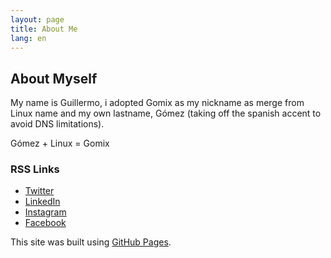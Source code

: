 ```yaml
---
layout: page
title: About Me
lang: en
---
```

## About Myself

My name is Guillermo, i adopted Gomix as my nickname as merge from Linux name and my own lastname, Gómez (taking off the spanish accent to avoid DNS limitations).

Gómez + Linux = Gomix

### RSS Links

* [Twitter](https://twitter.com/ggomezs)
* [LinkedIn](https://www.linkedin.com/in/guillermo-g%C3%B3mez-51112882/)
* [Instagram](https://www.instagram.com/ggomixs/)
* [Facebook](https://www.instagram.com/ggomixs/)

This site was built using [GitHub Pages](https://pages.github.com/).
